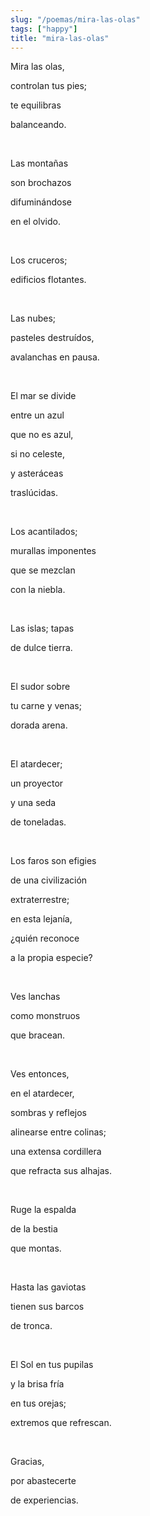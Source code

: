 ```yaml
---
slug: "/poemas/mira-las-olas"
tags: ["happy"]
title: "mira-las-olas"
---
```

Mira las olas,

controlan tus pies;

te equilibras

balanceando.

&nbsp;

Las montañas

son brochazos

difuminándose

en el olvido.

&nbsp;

Los cruceros;

edificios flotantes.

&nbsp;

Las nubes;

pasteles destruídos,

avalanchas en pausa.

&nbsp;

El mar se divide

entre un azul

que no es azul,

si no celeste,

y asteráceas

traslúcidas.

&nbsp;

Los acantilados;

murallas imponentes

que se mezclan

con la niebla.

&nbsp;

Las islas; tapas

de dulce tierra.

&nbsp;

El sudor sobre

tu carne y venas;

dorada arena.

&nbsp;

El atardecer;

un proyector

y una seda

de toneladas.

&nbsp;

Los faros son efigies

de una civilización

extraterrestre;

en esta lejanía,

¿quién reconoce

a la propia especie?

&nbsp;

Ves lanchas

como monstruos

que bracean.

&nbsp;

Ves entonces,

en el atardecer,

sombras y reflejos

alinearse entre colinas;

una extensa cordillera

que refracta sus alhajas.

&nbsp;

Ruge la espalda

de la bestia

que montas.

&nbsp;

Hasta las gaviotas

tienen sus barcos

de tronca.

&nbsp;

El Sol en tus pupilas

y la brisa fría

en tus orejas;

extremos que refrescan.

&nbsp;

Gracias,

por abastecerte

de experiencias.